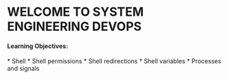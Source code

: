 <h1>WELCOME TO SYSTEM ENGINEERING DEVOPS</h1>
<h4>Learning Objectives:</h4>
* Shell
* Shell permissions
* Shell redirections
* Shell variables
* Processes and signals
